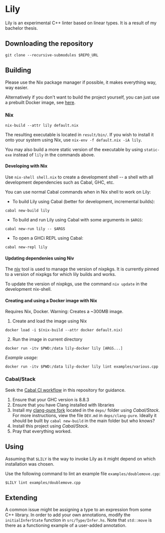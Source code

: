 # Lily

Lily is an experimental C++ linter
based on linear types.
It is a result of my bachelor thesis.

## Downloading the repository

```
git clone --recursive-submodules $REPO_URL
```

## Building

Please use the Nix package manager if possible,
it makes everything way, way easier.

Alternatively if you don't want to build the project yourself, 
you can just use a prebuilt Docker image, see [here](https://github.com/jiribenes/lily/releases/tag/v0.1.0.0).

### Nix

```
nix-build --attr lily default.nix
```

The resulting executable is located in `result/bin/`.
If you wish to install it onto your system using Nix,
use `nix-env -f default.nix -iA lily`.

You may also build a more static version of the executable by using `static-exe`
instead of `lily` in the commands above.

#### Developing with Nix

Use `nix-shell shell.nix` to create a development shell --
a shell with all development dependencies such as Cabal, GHC, etc.

You can use normal Cabal commands when in Nix shell
to work on Lily: 

* To build Lily using Cabal (better for development, incremental builds):
```
cabal new-build lily
```

* To build and run Lily using Cabal with some arguments in `$ARGS`:
```
cabal new-run lily -- $ARGS
```

* To open a GHCi REPL using Cabal:
```
cabal new-repl lily
```

#### Updating dependenies using Niv

The [niv](https://github.com/nmattia/niv) tool is used to
manage the version of nixpkgs. It is currently pinned
to a version of nixpkgs for which lily builds and works.

To update the version of nixpkgs, use the command `niv update`
in the development nix-shell.

#### Creating and using a Docker image with Nix

Requires Nix, Docker.
Warning: Creates a ~300MB image.

1. Create and load the image using Nix
```
docker load -i $(nix-build --attr docker default.nix)
```

2. Run the image in current directory
```
docker run -itv $PWD:/data lily-docker lily [ARGS...]
```

_Example usage:_
```
docker run -itv $PWD:/data lily-docker lily lint examples/various.cpp
```

### Cabal/Stack

Seek the [Cabal CI workflow](https://github.com/jiribenes/lily/blob/master/.github/workflows/cabal.yml) in this repository for guidance.

1) Ensure that your GHC version is 8.8.3
2) Ensure that you have Clang installed with libraries
3) Install my [clang-pure fork](https://github.com/jiribenes/clang-pure) located in the `deps/` folder using _Cabal/Stack_. For more instructions, view the file `DEV.md` in `deps/clang-pure`. Ideally it should be built by `cabal new-build` in the main folder but who knows?
4) Install this project using _Cabal/Stack_.
5) Pray that everything worked.

## Using

Assuming that `$LILY` is the way to invoke Lily
as it might depend on which installation was chosen.

Use the following command to lint an example file `examples/doublemove.cpp`:
```
$LILY lint examples/doublemove.cpp 
```

## Extending

A common issue might be assigning a type to an expression from some C++ library.
In order to add your own annotations, modify the `initialInferState` function in `src/Type/Infer.hs`.
Note that `std::move` is there as a functioning example of a user-added annotation.
